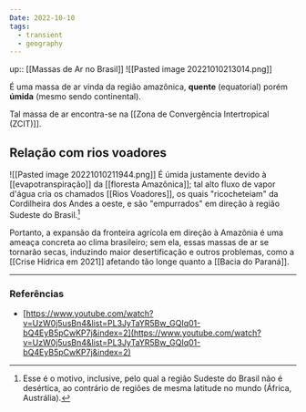 ```yaml
---
Date: 2022-10-10
tags:
  - transient
  - geography
---
```

up:: [[Massas de Ar no Brasil]]
![[Pasted image 20221010213014.png]]

É uma massa de ar vinda da região amazônica, **quente** (equatorial) porém **úmida** (mesmo sendo continental).

Tal massa de ar encontra-se na [[Zona de Convergência Intertropical (ZCIT)]].

## Relação com rios voadores
![[Pasted image 20221010211944.png]]
É úmida justamente devido à [[evapotranspiração]] da [[floresta Amazônica]]; tal alto fluxo de vapor d'água cria os chamados [[Rios Voadores]], os quais "ricocheteiam" da Cordilheira dos Andes a oeste, e são "empurrados" em direção à região Sudeste do Brasil.[^1]

Portanto, a expansão da fronteira agrícola em direção à Amazônia é uma ameaça concreta ao clima brasileiro; sem ela, essas massas de ar se tornarão secas, induzindo maior desertificação e outros problemas, como a [[Crise Hídrica em 2021]] afetando tão longe quanto a [[Bacia do Paraná]].

---
### Referências
- [https://www.youtube.com/watch?v=UzW0j5usBn4&list=PL3JyTaYR5Bw_GQIq01-bQ4EyB5pCwKP7j&index=2](https://www.youtube.com/watch?v=UzW0j5usBn4&list=PL3JyTaYR5Bw_GQIq01-bQ4EyB5pCwKP7j&index=2)

[^1]: Esse é o motivo, inclusive, pelo qual a região Sudeste do Brasil não é desértica, ao contrário de regiões de mesma latitude no mundo (África, Austrália).